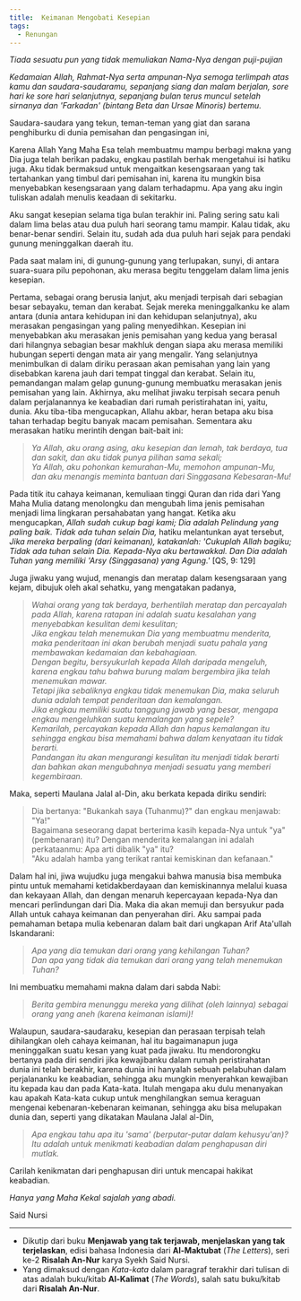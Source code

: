 ```yaml
---
title:  Keimanan Mengobati Kesepian
tags:
  - Renungan
---
```


*Tiada sesuatu pun yang tidak memuliakan Nama-Nya dengan puji-pujian*

*Kedamaian Allah, Rahmat-Nya serta ampunan-Nya semoga terlimpah atas kamu dan saudara-saudaramu, sepanjang siang dan malam berjalan, sore hari ke sore hari selanjutnya, sepanjang bulan terus muncul setelah sirnanya dan 'Farkadan' (bintang Beta dan Ursae Minoris) bertemu.*

Saudara-saudara yang tekun, teman-teman yang giat dan sarana penghiburku di dunia pemisahan dan pengasingan ini,

Karena Allah Yang Maha Esa telah membuatmu mampu berbagi makna yang Dia juga telah berikan padaku, engkau pastilah berhak mengetahui isi hatiku juga. Aku tidak bermaksud untuk mengaitkan kesengsaraan yang tak tertahankan yang timbul dari pemisahan ini, karena itu mungkin bisa menyebabkan kesengsaraan yang dalam terhadapmu. Apa yang aku ingin tuliskan adalah menulis keadaan di sekitarku.

Aku sangat kesepian selama tiga bulan terakhir ini. Paling sering satu kali dalam lima belas atau dua puluh hari seorang tamu mampir. Kalau tidak, aku benar-benar sendiri. Selain itu, sudah ada dua puluh hari sejak para pendaki gunung meninggalkan daerah itu.

Pada saat malam ini, di gunung-gunung yang terlupakan, sunyi, di antara suara-suara pilu pepohonan, aku merasa begitu tenggelam dalam lima jenis kesepian.

Pertama, sebagai orang berusia lanjut, aku menjadi terpisah dari sebagian besar sebayaku, teman dan kerabat. Sejak mereka meninggalkanku ke alam antara (dunia antara kehidupan ini dan kehidupan selanjutnya), aku merasakan pengasingan yang paling menyedihkan. Kesepian ini menyebabkan aku merasakan jenis pemisahan yang kedua yang berasal dari hilangnya sebagian besar makhluk dengan siapa aku merasa memiliki hubungan seperti dengan mata air yang mengalir. Yang selanjutnya menimbulkan di dalam diriku perasaan akan pemisahan yang lain yang disebabkan karena jauh dari tempat tinggal dan kerabat. Selain itu, pemandangan malam gelap gunung-gunung membuatku merasakan jenis pemisahan yang lain. Akhirnya, aku melihat jiwaku terpisah secara penuh dalam perjalanannya ke keabadian dari rumah peristirahatan ini, yaitu, dunia. Aku tiba-tiba mengucapkan, Allahu akbar, heran betapa aku bisa tahan terhadap begitu banyak macam pemisahan. Sementara aku merasakan hatiku merintih dengan bait-bait ini:

> *Ya Allah, aku orang asing, aku kesepian dan lemah, tak berdaya, tua dan sakit, dan aku tidak punya pilihan sama sekali;*<br />
> *Ya Allah, aku pohonkan kemurahan-Mu, memohon ampunan-Mu, dan aku menangis meminta bantuan dari Singgasana Kebesaran-Mu!*

Pada titik itu cahaya keimanan, kemuliaan tinggi Quran dan rida dari Yang Maha Mulia datang menolongku dan mengubah lima jenis pemisahan menjadi lima lingkaran persahabatan yang hangat. Ketika aku mengucapkan, *Allah sudah cukup bagi kami; Dia adalah Pelindung yang paling baik. Tidak ada tuhan selain Dia,* hatiku melantunkan ayat tersebut, *Jika mereka berpaling (dari keimanan), katakanlah: 'Cukuplah Allah bagiku; Tidak ada tuhan selain Dia. Kepada-Nya aku bertawakkal. Dan Dia adalah Tuhan yang memiliki 'Arsy (Singgasana) yang Agung.'* [QS, 9: 129]

Juga jiwaku yang wujud, menangis dan meratap dalam kesengsaraan yang kejam, dibujuk oleh akal sehatku, yang mengatakan padanya,

> *Wahai orang yang tak berdaya, berhentilah meratap dan percayalah pada Allah, karena ratapan ini adalah suatu kesalahan yang menyebabkan kesulitan demi kesulitan;*<br />
> *Jika engkau telah menemukan Dia yang membuatmu menderita, maka penderitaan ini akan berubah menjadi suatu pahala yang membawakan kedamaian dan kebahagiaan.*<br />
> *Dengan begitu, bersyukurlah kepada Allah daripada mengeluh, karena engkau tahu bahwa burung malam bergembira jika telah menemukan mawar.*<br />
> *Tetapi jika sebaliknya engkau tidak menemukan Dia, maka seluruh dunia adalah tempat penderitaan dan kemalangan.*<br />
> *Jika engkau memiliki suatu tanggung jawab yang besar, mengapa engkau mengeluhkan suatu kemalangan yang sepele?*<br />
> *Kemarilah, percayakan kepada Allah dan hapus kemalangan itu sehingga engkau bisa memahami bahwa dalam kenyataan itu tidak berarti.*<br />
> *Pandangan itu akan mengurangi kesulitan itu menjadi tidak berarti dan bahkan akan mengubahnya menjadi sesuatu yang memberi kegembiraan.*

Maka, seperti Maulana Jalal al-Din, aku berkata kepada diriku sendiri:

> Dia bertanya: "Bukankah saya (Tuhanmu)?" dan engkau menjawab: "Ya!"<br />
> Bagaimana seseorang dapat berterima kasih kepada-Nya untuk "ya" (pembenaran) itu? Dengan menderita kemalangan ini adalah perkataanmu: Apa arti dibalik "ya" itu?<br />
> "Aku adalah hamba yang terikat rantai kemiskinan dan kefanaan."

Dalam hal ini, jiwa wujudku juga mengakui bahwa manusia bisa membuka pintu untuk memahami ketidakberdayaan dan kemiskinannya melalui kuasa dan kekayaan Allah, dan dengan menaruh kepercayaan kepada-Nya dan mencari perlindungan dari Dia. Maka dia akan memuji dan bersyukur pada Allah untuk cahaya keimanan dan penyerahan diri. Aku sampai pada pemahaman betapa mulia kebenaran dalam bait dari ungkapan Arif Ata'ullah Iskandarani:

> *Apa yang dia temukan dari orang yang kehilangan Tuhan?*<br />
> *Dan apa yang tidak dia temukan dari orang yang telah menemukan Tuhan?*

Ini membuatku memahami makna dalam dari sabda Nabi:

> *Berita gembira menunggu mereka yang dilihat (oleh lainnya) sebagai orang yang aneh (karena keimanan islami)!*

Walaupun, saudara-saudaraku, kesepian dan perasaan terpisah telah dihilangkan oleh cahaya keimanan, hal itu bagaimanapun juga meninggalkan suatu kesan yang kuat pada jiwaku. Itu mendorongku bertanya pada diri sendiri jika kewajibanku dalam rumah peristirahatan dunia ini telah berakhir, karena dunia ini hanyalah sebuah pelabuhan dalam perjalananku ke keabadian, sehingga aku mungkin menyerahkan kewajiban itu kepada kau dan pada Kata-kata. Itulah mengapa aku dulu menanyakan kau apakah Kata-kata cukup untuk menghilangkan semua keraguan mengenai kebenaran-kebenaran keimanan, sehingga aku bisa melupakan dunia dan, seperti yang dikatakan Maulana Jalal al-Din,

> *Apa engkau tahu apa itu 'sama' (berputar-putar dalam kehusyu'an)?*<br />
> *Itu adalah untuk menikmati keabadian dalam penghapusan diri mutlak.*

Carilah kenikmatan dari penghapusan diri untuk mencapai hakikat keabadian.

*Hanya yang Maha Kekal sajalah yang abadi.*

Said Nursi

---

- Dikutip dari buku **Menjawab yang tak terjawab, menjelaskan yang tak terjelaskan**, edisi bahasa Indonesia dari **Al-Maktubat** (*The Letters*), seri ke-2 **Risalah An-Nur** karya Syekh Said Nursi.
- Yang dimaksud dengan *Kata-kata* dalam paragraf terakhir dari tulisan di atas adalah buku/kitab **Al-Kalimat** (*The Words*), salah satu buku/kitab dari **Risalah An-Nur**.

